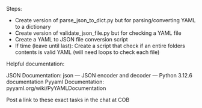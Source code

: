 
Steps:

* Create version of parse_json_to_dict.py but for parsing/converting YAML to a dictionary
* Create version of validate_json_file.py but for checking a YAML file
* Create a YAML to JSON file conversion script
* If time (leave until last): Create a script that check if an entire folders contents is valid YAML (will need loops to check each file)

Helpful documentation:

JSON Documentation: json — JSON encoder and decoder — Python 3.12.6 documentation
Pyyaml Documentation: pyyaml.org/wiki/PyYAMLDocumentation

Post a link to these exact tasks in the chat at COB